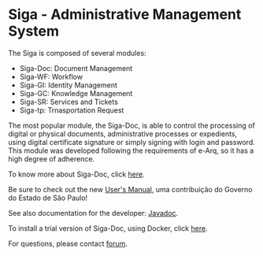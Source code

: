 Siga - Administrative Management System
=======================================

The Siga is composed of several modules:

- Siga-Doc: Document Management
- Siga-WF: Workflow
- Siga-GI: Identity Management
- Siga-GC: Knowledge Management
- Siga-SR: Services and Tickets
- Siga-tp: Trnasportation Request

The most popular module, the Siga-Doc, is able to control the processing of digital or physical documents, administrative processes or expedients, using digital certificate signature or simply signing with login and password. This module was developed following the requirements of e-Arq, so it has a high degree of adherence.

To know more about Siga-Doc, click [here](https://github.com/projeto-siga/siga/wiki/Sobre-o-Siga-Doc).

Be sure to check out the new [User's Manual](https://sway.com/6tcLGC0jYE7zUSBX), uma contribuição do Governo do Estado de São Paulo!

See also documentation for the developer: [Javadoc](http://projeto-siga.github.io/artifacts/javadoc/).

To install a trial version of Siga-Doc, using Docker, click [here](https://github.com/projeto-siga/docker).

For questions, please contact [forum](https://groups.google.com/forum/#!forum/siga-doc).
